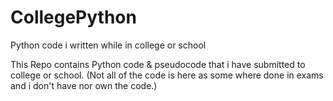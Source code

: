 # CollegePython
Python code i written while in college or school

This Repo contains Python code & pseudocode that i have submitted to college or school. (Not all of the code is here as some where done in exams and i don't have nor own the code.)
